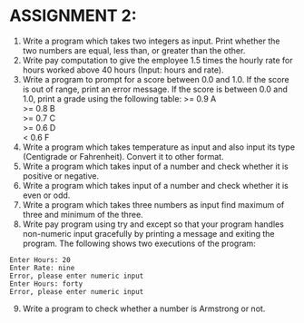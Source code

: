 # ASSIGNMENT 2:
1. Write a program which takes two integers as input. Print whether the two numbers are equal, less than, or greater than the other.
2. Write pay computation to give the employee 1.5 times the hourly rate for hours worked above 40 hours (Input: hours and rate).
3. Write a program to prompt for a score between 0.0 and 1.0. If the score is out of range, print an error message. If the score is between 0.0 and 1.0, print a grade using the following table:
&gt;= 0.9 A\
&gt;= 0.8 B\
&gt;= 0.7 C\
&gt;= 0.6 D\
&lt; 0.6 F
4. Write a program which takes temperature as input and also input its type (Centigrade or Fahrenheit). Convert it to other format.
5. Write a program which takes input of a number and check whether it is positive or negative.
6. Write a program which takes input of a number and check whether it is even or odd.
7. Write a program which takes three numbers as input find maximum of three and minimum of the three.
8. Write pay program using try and except so that your program handles non-numeric input gracefully by printing a message and exiting the program. The following shows two executions of the program:
```
Enter Hours: 20
Enter Rate: nine
Error, please enter numeric input
Enter Hours: forty
Error, please enter numeric input
```
9. Write a program to check whether a number is Armstrong or not.
